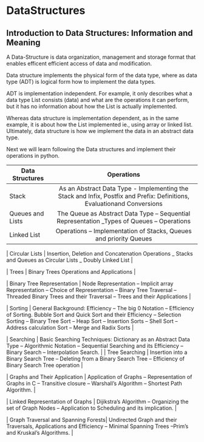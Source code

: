 # DataStructures

## Introduction to Data Structures: Information and Meaning

A Data-Structure is data organization, management and storage format that enables efficent efficient access of data and modification.

Data structure implements the physical form of the data type, where as data type (ADT) is logical form how to implement the data types.

ADT is implementation independent. For example, it only describes what a data type List consists (data) and what are the operations it can perform, but it has no information about how the List is actually implemented.

Whereas data structure is implementation dependent, as in the same example, it is about how the List implemented ie., using array or linked list. Ultimately, data structure is how we implement the data in an abstract data type.

Next we will learn following the Data structures and implement their operations in python.

| Data Structures      | Operations   | 
| ------------- |:-------------:|
| Stack    | As an Abstract Data Type - Implementing the Stack and Infix, Postfix and Prefix: Definitions, Evaluationand Conversions |
| Queues and Lists   | The Queue as Abstract Data Type – Sequential Representation _Types of Queues – Operations     | 
| Linked List | Operations – Implementation of Stacks, Queues and priority Queues      |

| Circular Lists |  Insertion, Deletion and Concatenation Operations _ Stacks and Queues as Circular Lists _ Doubly Linked List   |

| Trees | Binary Trees Operations and Applications   |

| Binary Tree Representation | Node Representation – Implicit array Representation – Choice of Representation – Binary Tree Traversal – Threaded Binary Trees and their Traversal – Trees and their Applications    |


| Sorting | General Background: Efficiency – The big 0 Notation – Efficiency of Sorting. Bubble Sort and Quick Sort and their Efficiency – Selection Sorting – Binary Tree Sort – Heap Sort – Insertion Sorts – Shell Sort – Address calculation Sort – Merge and Radix Sorts   |

| Searching | Basic Searching Techniques: Dictionary as an Abstract Data Type – Algorithmic Notation – Sequential Searching and its Efficiency – Binary Search – Interpolation Search. |
| Tree Searching | Insertion into a Binary Search Tree – Deleting from a Binary Search Tree – Efficiency of Binary Search Tree operation   |

| Graphs and Their Application | Application of Graphs – Representation of Graphs in C – Transitive closure – Warshall’s Algorithm – Shortest Path Algorithm.   |


| Linked Representation of Graphs | Dijikstra’s Algorithm – Organizing the set of Graph Nodes – Application to Scheduling and its implication.    |

| Graph Traversal and Spanning Forests| Undirected Graph and their Traversals, Applications and Efficiency – Minimal Spanning Trees –Prim’s and Kruskal’s Algorithms.    |



